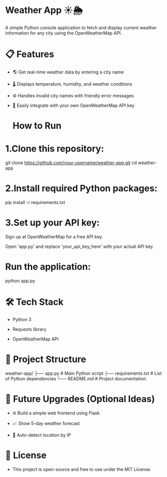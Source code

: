 # Weather App ☀️🌦️
A simple Python console application to fetch and display current weather information for any city using the OpenWeatherMap API.

# 📋 Features
* 🌎 Get real-time weather data by entering a city name

* 🌡️ Displays temperature, humidity, and weather conditions

* ⚙️ Handles invalid city names with friendly error messages

* 🔑 Easily integrate with your own OpenWeatherMap API key

  #  How to Run
# 1.Clone this repository:
git clone https://github.com/your-username/weather-app.git
cd weather-app
# 2.Install required Python packages:
pip install -r requirements.txt
# 3.Set up your API key:

Sign up at OpenWeatherMap for a free API key.

Open 'app.py' and replace 'your_api_key_here' with your actual API key.

# Run the application:

python app.py
# 🛠 Tech Stack
* Python 3

* Requests library

* OpenWeatherMap API

# 📂 Project Structure
weather-app/
├── app.py            # Main Python script
├── requirements.txt  # List of Python dependencies
└── README.md         # Project documentation

# 🎯 Future Upgrades (Optional Ideas)
* 🌐 Build a simple web frontend using Flask

* 📈 Show 5-day weather forecast

* 📍 Auto-detect location by IP

# 📜 License
- This project is open-source and free to use under the MIT License.
